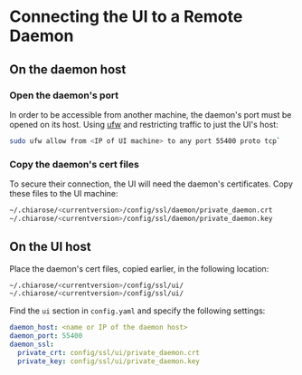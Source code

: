 # Connecting the UI to a Remote Daemon

## On the daemon host

### Open the daemon's port

In order to be accessible from another machine, the daemon's port must be opened on its host. Using [ufw](https://help.ubuntu.com/community/UFW) and restricting traffic to just the UI's host:

````bash
sudo ufw allow from <IP of UI machine> to any port 55400 proto tcp`
````

### Copy the daemon's cert files

To secure their connection, the UI will need the daemon's certificates. Copy these files to the UI machine:

````bash
~/.chiarose/<currentversion>/config/ssl/daemon/private_daemon.crt
~/.chiarose/<currentversion>/config/ssl/daemon/private_daemon.key
````

## On the UI host

Place the daemon's cert files, copied earlier, in the following location:

````bash
~/.chiarose/<currentversion>/config/ssl/ui/
~/.chiarose/<currentversion>/config/ssl/ui/
````

Find the `ui` section in `config.yaml` and specify the following settings:

````yaml
daemon_host: <name or IP of the daemon host>
daemon_port: 55400
daemon_ssl:
  private_crt: config/ssl/ui/private_daemon.crt
  private_key: config/ssl/ui/private_daemon.key
````
